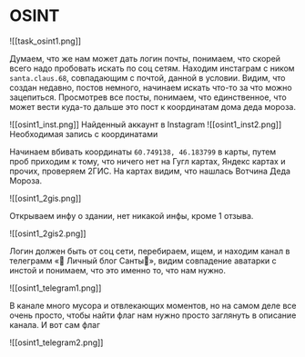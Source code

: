# OSINT

![[task_osint1.png]]

Думаем, что же нам может дать логин почты, понимаем, что скорей всего надо пробовать искать по соц сетям. Находим инстаграм с ником `santa.claus.68`, совпадающим с почтой, данной в условии. Видим, что создан недавно, постов немного, начинаем искать что-то за что можно зацепиться. Просмотрев все посты, понимаем, что единственное, что может вести куда-то дальше это пост к координатам дома деда мороза.

![[osint1_inst.png]]
Найденный аккаунт в Instagram
![[osint1_inst2.png]]
Необходимая запись с координатами

Начинаем вбивать координаты `60.749138, 46.183799` в карты, путем проб приходим к тому, что ничего нет на Гугл картах, Яндекс картах и прочих, проверяем 2ГИС. На картах видим, что нашлась Вотчина Деда Мороза.

![[osint1_2gis.png]]

Открываем инфу о здании, нет никакой инфы, кроме 1 отзыва.

![[osint1_2gis2.png]]

Логин должен быть от соц сети, перебираем, ищем, и находим канал в телеграмм «🎅 Личный блог Санты🎄», видим совпадение аватарки с инстой и понимаем, что это именно то, что нам нужно.

![[osint1_telegram1.png]]

В канале много мусора и отвлекающих моментов, но на самом деле все очень просто, чтобы найти флаг нам нужно просто заглянуть в описание канала. И вот сам флаг

![[osint1_telegram2.png]]

